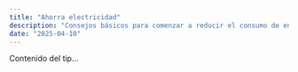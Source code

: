 ```yaml
---
title: "Ahorra electricidad"
description: "Consejos básicos para comenzar a reducir el consumo de energía en tu hogar."
date: "2025-04-10"
---
```


Contenido del tip...